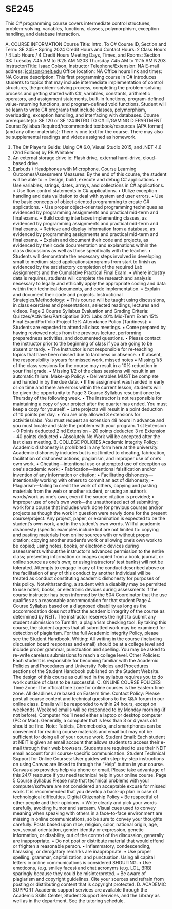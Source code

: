 # SE245
 This C# programming course covers intermediate control structures, problem-solving, variables, functions, classes, polymorphism, exception handling, and database interaction.

A. COURSE INFORMATION
Course Title: Intro. To C#
Course ID, Section and Term: SE 245 – Spring 2024
Credit Hours and Contact Hours: 2 Class Hours / 4 Lab Hours / 4 Credit Hours
Meeting Days, Times, and Rooms:
Section 03:
Tuesday 7:45 AM to 9:25 AM N203
Thursday 7:45 AM to 11:15 AM N203
Instructor/Title: Isaac Colson, Instructor
Telephone/Extension: NA
E-mail address: icolson@neit.edu
Office location: NA
Office hours link and times: NA
Course description:
This first programming course in C# introduces students to topics that may
include intermediate implementation of control structures, the problem-solving
process, completing the problem-solving process and getting started with C#,
variables, constants, arithmetic operators, and assignment statements, built-in
functions, program-defined value-returning functions, and program-defined void
functions. Student will be learn to write C# programs that include classes,
polymorphism, overloading, exception handling, and interfacing with databases.
Course prerequisite(s): SE 120 or SE 124
INTRO TO C#
IT/GAMING D EPARTMENT
Course Syllabus
Required/recommended textbook/resources (APA format) (and any other
materials):
There is one text for the course. There may also be supplemental readings and
videos assigned as homework.
1) The C# Player’s Guide: Using C# 6.0, Visual Studio 2015, and .NET 4.6
(2nd Edition) by RB Whitaker
2) An external storage drive ie: Flash drive, external hard-drive, cloud-based
drive.
3) Earbuds / Headphones with Microphone.
Course Learning Outcomes/Assessment Measures:
By the end of this course, the student will be able to:
• Design, build, execute and debug C# applications.
• Use variables, strings, dates, arrays, and collections in C# applications.
• Use flow control statements in C# applications.
• Utilize exception handling and data validation to deal with system and user
errors.
• Use the basic concepts of object oriented programming to create C#
applications.
• Use proper object-oriented programming techniques as evidenced by
programming assignments and practical mid-term and final exams.
• Build coding interfaces implementing classes, as evidenced by programming
assignments and practical mid-term and final exams.
• Retrieve and display information from a database, as evidenced by programming
assignments and practical mid-term and final exams.
• Explain and document their code and projects, as evidenced by their code
documentation and explanations within the class discussions as well as those
specifically with the teacher.
• Students will demonstrate the necessary steps involved in developing small to
medium-sized applications/programs from start to finish as evidenced by the
satisfactory completion of the required Lab Assignments and the Cumulative
Practical Final Exam.
• Where industry data is requires, students will complete the research and analysis
necessary to legally and ethically apply the appropriate coding and data within
their technical documents, and code implementation.
• Explain and document their code and projects.
Instructional Strategies/Methodology:
▪ This course will be taught using discussions, in class exercises and
presentations, selected readings, lectures and videos.
Page 2
Course Syllabus
Evaluation and Grading Criteria:
Quizzes/Activities/Participation 30%
Labs 40%
Mid-Term Exam 15%
Final Exam/Portfolio Project 15%
Attendance Policy (Tardiness):
▪ Students are expected to attend all class meetings.
▪ Come prepared by having reviewed notes from the previous lecture,
performing preparedness activities, and documented questions.
▪ Please contact the instructor prior to the beginning of class if you are going to be
absent or tardy.
▪ The Instructor is not responsible for re-teaching topics that have been missed
due to tardiness or absence.
▪ If absent, the responsibility is yours for missed work, missed notes
▪ Missing 1/5 of the class sessions for the course may result in a 10% reduction in
your final grade.
▪ Missing 1/2 of the class sessions will result in an automatic failure.
Make-up Policy:
▪ Deliverables MUST be complete and handed in by the due date.
▪ If the assignment was handed in early or on time and there are errors
within the current lesson, students will be given the opportunity to
Page 3
Course Syllabus
resubmit once by Thursday of the following week.
▪ The instructor is not responsible for maintaining a copy of your project
after the quarter has ended. You must keep a copy for yourself.
▪ Late projects will result in a point deduction of 10 points per day.
▪ You are only allowed 3 extensions for activities/labs. You must
request an extension 48 hours in advance and you must locate and
state the problem with your program.
1 st Extension – 0 Points deducted
2 nd Extension – 20 points deducted
3 rd Extension – 40 points deducted
▪ Absolutely No Work will be accepted after the last class meeting.
B. COLLEGE POLICIES
Academic Integrity Policy:
Academic dishonesty is prohibited in any form here at the university. Academic
dishonesty includes but is not limited to cheating, fabrication, facilitation of dishonest
actions, plagiarism, and improper use of one’s own work.
• Cheating—intentional use or attempted use of deception as one's academic
work;
• Fabrication—intentional falsification and/or invention of any information or
citation;
• Facilitating dishonesty—intentionally working with others to commit an act of
dishonesty;
• Plagiarism—failing to credit the work of others, copying and pasting materials
from the web or another student, or using an author’s words/work as one’s own,
even if the source citation is provided;
• Improper use of one’s own work—the unauthorized act of submitting work for a
course that includes work done for previous courses and/or projects as though
the work in question were newly done for the present course/project.
Any project, paper, or examination is expected to be the student’s own work, and in the
student’s own words. Willful academic dishonesty (specific examples include but are not
limited to: copying and pasting materials from online sources with or without proper
citation; copying another student’s work or allowing one’s own work to be copied; using
notes, books, or electronic devices during assessments without the instructor’s
advanced permission to the entire class; presenting information or images copied from a
book, journal, or online source as one’s own; or using instructors’ test banks) will not be
tolerated. Attempts to engage in any of the conduct described above or the facilitation of
any of this conduct by another individual will be treated as conduct constituting academic
dishonesty for purposes of this policy.
Notwithstanding, a student with a disability may be permitted to use notes, books, or
electronic devices during assessments if the course instructor has been informed by the
504 Coordinator that the use qualifies as a reasonable accommodation for that student
Page 4
Course Syllabus
based on a diagnosed disability as long as the accommodation does not affect the
academic integrity of the course as determined by NEIT.
The instructor reserves the right to submit any student submission to TurnItIn, a
plagiarism checking tool. By taking this course, the student agrees that all submitted
work may be examined for detection of plagiarism.
For the full Academic Integrity Policy, please see the Student Handbook.
Writing:
All writing in the course (including discussion board responses and email) should be at a
college level and include proper grammar, punctuation and spelling. You may be asked
to re-write careless submissions to reach a college level.
Other Policies:
Each student is responsible for becoming familiar with the Academic Policies and
Procedures and University Policies and Procedures sections of the Student Handbook
published on the Student Website.
The design of this course as outlined in the syllabus requires you to do work
outside of class to be successful.
C. ONLINE COURSE POLICIES
Time Zone:
The official time zone for online courses is the Eastern time zone. All deadlines are
based on Eastern time.
Contact Policy:
Please post all course content and technical questions to the Q&A forum in our online
class. Emails will be responded to within 24 hours, except on weekends. Weekend
emails will be responded to by Monday morning (if not before).
Computer
You’ll need either a laptop or desktop computer (PC or Mac). Generally, a computer that
is less than 3 or 4 years old should be fine.
Note: Tablets, Chromebooks, and smartphones can be convenient for reading course
materials and email but may not be sufficient for doing all of your course work.
Student Email:
Each student at NEIT is given an email account that allows students to access their e-
mail through their web browsers. Students are required to use their NEIT email
account for all course-specific communication.
Student Technical Support for Online Courses:
User guides with step-by-step instructions on using Canvas are linked to through the
“Help” button in your course. Canvas also provides help via phone or email. Please take
advantage of this 24/7 resource if you need technical help in your online course.
Page 5
Course Syllabus
Please note that technical problems with your computer/software are not considered an
acceptable excuse for missed work. It is recommended that you develop a back-up plan
in case of technological difficulties.
Digital Citizenship Policy
• Be respectful of other people and their opinions.
• Write clearly and pick your words carefully, avoiding humor and sarcasm. Visual
cues used to convey meaning when speaking with others in a face-to-face
environment are missing in online communications, so be sure to convey your
thoughts carefully. Posts based upon race, religion, color, national origin, age,
sex, sexual orientation, gender identity or expression, genetic information, or
disability, out of the context of the discussion, generally are inappropriate.
• Do not post or distribute material that would offend or frighten a reasonable
person.
• Inflammatory, condescending, harassing, or derogatory remarks are
inappropriate.
• Use proper spelling, grammar, capitalization, and punctuation. Using all capital
letters in online communications is considered SHOUTING.
• Use emoticons, (e.g. smiley faces) and chat acronyms (e.g. LOL, BRB) sparingly
because they could be misinterpreted.
• Be aware of plagiarism and copyright guidelines. Cite your sources and refrain
from posting or distributing content that is copyright protected.
D. ACADEMIC SUPPORT
Academic support services are available through the Academic Skills Center, Student
Support Services, and the Library as well as in the department. See the tutoring
schedule.
